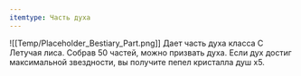 ```yaml
---
itemtype: Часть духа
---
```

![[Temp/Placeholder_Bestiary_Part.png]]
Дает часть духа класса C Летучая лиса. Собрав 50 частей, можно призвать духа. Если дух достиг максимальной звездности, вы получите пепел кристалла душ х5.
